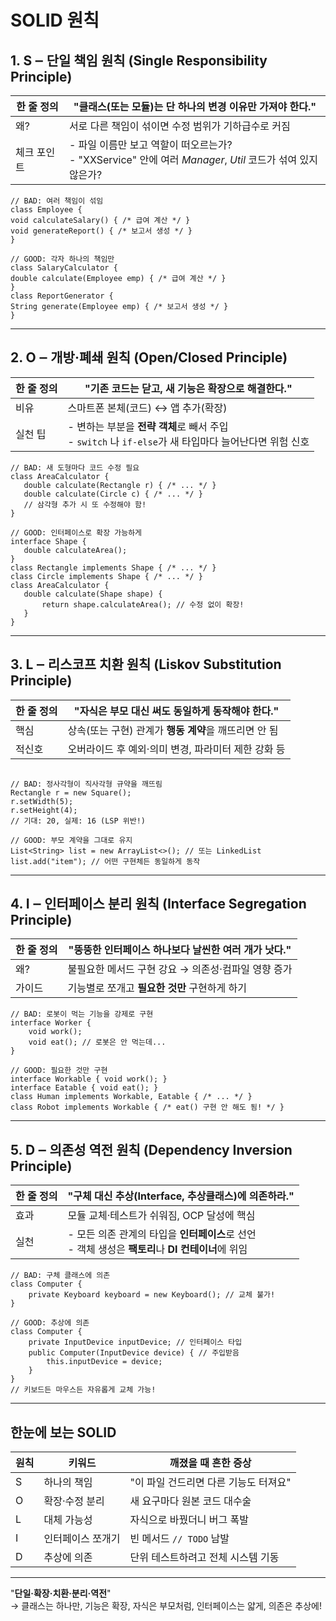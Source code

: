 # SOLID 원칙


## 1. S ‒ 단일 책임 원칙 (Single Responsibility Principle)

| 한 줄 정의 | "클래스(또는 모듈)는 **단 하나의 변경 이유**만 가져야 한다." |
|-----------|---------------------------------------------------------|
| 왜? | 서로 다른 책임이 섞이면 수정 범위가 기하급수로 커짐 |
| 체크 포인트 | - 파일 이름만 보고 역할이 떠오르는가? <br>- "XXService" 안에 여러 _Manager_, _Util_ 코드가 섞여 있지 않은가? |

````
// BAD: 여러 책임이 섞임
class Employee {
void calculateSalary() { /* 급여 계산 */ }
void generateReport() { /* 보고서 생성 */ }
}

// GOOD: 각자 하나의 책임만
class SalaryCalculator {
double calculate(Employee emp) { /* 급여 계산 */ }
}
class ReportGenerator {
String generate(Employee emp) { /* 보고서 생성 */ }
}
````

---

## 2. O ‒ 개방·폐쇄 원칙 (Open/Closed Principle)

| 한 줄 정의 | "기존 코드는 **닫고**, 새 기능은 **확장**으로 해결한다." |
|-----------|----------------------------------------------|
| 비유 | 스마트폰 본체(코드) ↔ 앱 추가(확장) |
| 실천 팁 | - 변하는 부분을 **전략 객체**로 빼서 주입 <br>- `switch` 나 `if-else`가 새 타입마다 늘어난다면 위험 신호 |


 ````
// BAD: 새 도형마다 코드 수정 필요
class AreaCalculator {
    double calculate(Rectangle r) { /* ... */ }
    double calculate(Circle c) { /* ... */ }
    // 삼각형 추가 시 또 수정해야 함!
}

// GOOD: 인터페이스로 확장 가능하게
interface Shape {
    double calculateArea();
}
class Rectangle implements Shape { /* ... */ }
class Circle implements Shape { /* ... */ }
class AreaCalculator {
    double calculate(Shape shape) {
        return shape.calculateArea(); // 수정 없이 확장!
    }
}
````

---

## 3. L ‒ 리스코프 치환 원칙 (Liskov Substitution Principle)

| 한 줄 정의 | "자식은 **부모 대신** 써도 **동일하게** 동작해야 한다." |
|-----------|------------------------------------------|
| 핵심 | 상속(또는 구현) 관계가 **행동 계약**을 깨뜨리면 안 됨 |
| 적신호 | 오버라이드 후 예외·의미 변경, 파라미터 제한 강화 등 |


````

// BAD: 정사각형이 직사각형 규약을 깨뜨림
Rectangle r = new Square();
r.setWidth(5);
r.setHeight(4);
// 기대: 20, 실제: 16 (LSP 위반!)

// GOOD: 부모 계약을 그대로 유지
List<String> list = new ArrayList<>(); // 또는 LinkedList
list.add("item"); // 어떤 구현체든 동일하게 동작

````
---

## 4. I ‒ 인터페이스 분리 원칙 (Interface Segregation Principle)

| 한 줄 정의 | "뚱뚱한 인터페이스 하나보다 **날씬한 여러 개**가 낫다." |
|-----------|----------------------------------------------|
| 왜? | 불필요한 메서드 구현 강요 → 의존성·컴파일 영향 증가 |
| 가이드 | 기능별로 쪼개고 **필요한 것만** 구현하게 하기 |

````
// BAD: 로봇이 먹는 기능을 강제로 구현
interface Worker {
    void work();
    void eat(); // 로봇은 안 먹는데...
}

// GOOD: 필요한 것만 구현
interface Workable { void work(); }
interface Eatable { void eat(); }
class Human implements Workable, Eatable { /* ... */ }
class Robot implements Workable { /* eat() 구현 안 해도 됨! */ }
````

---

## 5. D ‒ 의존성 역전 원칙 (Dependency Inversion Principle)

| 한 줄 정의 | "**구체** 대신 **추상**(Interface, 추상클래스)에 의존하라." |
|-----------|--------------------------------------------------|
| 효과 | 모듈 교체·테스트가 쉬워짐, OCP 달성에 핵심 |
| 실천 | - 모든 의존 관계의 타입을 **인터페이스**로 선언 <br>- 객체 생성은 **팩토리**나 **DI 컨테이너**에 위임 |
````
// BAD: 구체 클래스에 의존
class Computer {
    private Keyboard keyboard = new Keyboard(); // 교체 불가!
}

// GOOD: 추상에 의존
class Computer {
    private InputDevice inputDevice; // 인터페이스 타입
    public Computer(InputDevice device) { // 주입받음
        this.inputDevice = device;
    }
}
// 키보드든 마우스든 자유롭게 교체 가능!
````

---

## 한눈에 보는 SOLID

| 원칙 | 키워드 | 깨졌을 때 흔한 증상 |
|------|--------|--------------------|
| S | 하나의 책임 | "이 파일 건드리면 다른 기능도 터져요" |
| O | 확장·수정 분리 | 새 요구마다 원본 코드 대수술 |
| L | 대체 가능성 | 자식으로 바꿨더니 버그 폭발 |
| I | 인터페이스 쪼개기 | 빈 메서드 `// TODO` 남발 |
| D | 추상에 의존 | 단위 테스트하려고 전체 시스템 기동 |

---

"**단일·확장·치환·분리·역전**"  
→ 클래스는 하나만, 기능은 확장, 자식은 부모처럼, 인터페이스는 얇게, 의존은 추상에!
